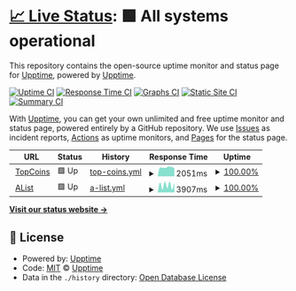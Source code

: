 # [📈 Live Status](https://klentoy.github.io/shipwreck-uptime/): <!--live status--> **🟩 All systems operational**

This repository contains the open-source uptime monitor and status page for [Upptime](https://upptime.js.org), powered by [Upptime](https://github.com/upptime/upptime).

[![Uptime CI](https://github.com/klentoy/shipwreck-uptime/workflows/Uptime%20CI/badge.svg)](https://github.com/klentoy/shipwreck-uptime/actions?query=workflow%3A%22Uptime+CI%22)
[![Response Time CI](https://github.com/klentoy/shipwreck-uptime/workflows/Response%20Time%20CI/badge.svg)](https://github.com/klentoy/shipwreck-uptime/actions?query=workflow%3A%22Response+Time+CI%22)
[![Graphs CI](https://github.com/klentoy/shipwreck-uptime/workflows/Graphs%20CI/badge.svg)](https://github.com/klentoy/shipwreck-uptime/actions?query=workflow%3A%22Graphs+CI%22)
[![Static Site CI](https://github.com/klentoy/shipwreck-uptime/workflows/Static%20Site%20CI/badge.svg)](https://github.com/klentoy/shipwreck-uptime/actions?query=workflow%3A%22Static+Site+CI%22)
[![Summary CI](https://github.com/klentoy/shipwreck-uptime/workflows/Summary%20CI/badge.svg)](https://github.com/klentoy/shipwreck-uptime/actions?query=workflow%3A%22Summary+CI%22)

With [Upptime](https://upptime.js.org), you can get your own unlimited and free uptime monitor and status page, powered entirely by a GitHub repository. We use [Issues](https://github.com/upptime/upptime/issues) as incident reports, [Actions](https://github.com/klentoy/shipwreck-uptime/actions) as uptime monitors, and [Pages](https://klentoy.github.io/shipwreck-uptime/) for the status page.

<!--start: status pages-->
<!-- This summary is generated by Upptime (https://github.com/upptime/upptime) -->
<!-- Do not edit this manually, your changes will be overwritten -->
<!-- prettier-ignore -->
| URL | Status | History | Response Time | Uptime |
| --- | ------ | ------- | ------------- | ------ |
| <img alt="" src="https://favicons.githubusercontent.com/thetopcoins.com" height="13"> [TopCoins](http://thetopcoins.com/) | 🟩 Up | [top-coins.yml](https://github.com/klentoy/shipwreck-uptime/commits/HEAD/history/top-coins.yml) | <details><summary><img alt="Response time graph" src="./graphs/top-coins/response-time-week.png" height="20"> 2051ms</summary><br><a href="https://klentoy.github.io/shipwreck-uptime/history/top-coins"><img alt="Response time 2235" src="https://img.shields.io/endpoint?url=https%3A%2F%2Fraw.githubusercontent.com%2Fklentoy%2Fshipwreck-uptime%2FHEAD%2Fapi%2Ftop-coins%2Fresponse-time.json"></a><br><a href="https://klentoy.github.io/shipwreck-uptime/history/top-coins"><img alt="24-hour response time 2374" src="https://img.shields.io/endpoint?url=https%3A%2F%2Fraw.githubusercontent.com%2Fklentoy%2Fshipwreck-uptime%2FHEAD%2Fapi%2Ftop-coins%2Fresponse-time-day.json"></a><br><a href="https://klentoy.github.io/shipwreck-uptime/history/top-coins"><img alt="7-day response time 2051" src="https://img.shields.io/endpoint?url=https%3A%2F%2Fraw.githubusercontent.com%2Fklentoy%2Fshipwreck-uptime%2FHEAD%2Fapi%2Ftop-coins%2Fresponse-time-week.json"></a><br><a href="https://klentoy.github.io/shipwreck-uptime/history/top-coins"><img alt="30-day response time 2130" src="https://img.shields.io/endpoint?url=https%3A%2F%2Fraw.githubusercontent.com%2Fklentoy%2Fshipwreck-uptime%2FHEAD%2Fapi%2Ftop-coins%2Fresponse-time-month.json"></a><br><a href="https://klentoy.github.io/shipwreck-uptime/history/top-coins"><img alt="1-year response time 2235" src="https://img.shields.io/endpoint?url=https%3A%2F%2Fraw.githubusercontent.com%2Fklentoy%2Fshipwreck-uptime%2FHEAD%2Fapi%2Ftop-coins%2Fresponse-time-year.json"></a></details> | <details><summary><a href="https://klentoy.github.io/shipwreck-uptime/history/top-coins">100.00%</a></summary><a href="https://klentoy.github.io/shipwreck-uptime/history/top-coins"><img alt="All-time uptime 99.97%" src="https://img.shields.io/endpoint?url=https%3A%2F%2Fraw.githubusercontent.com%2Fklentoy%2Fshipwreck-uptime%2FHEAD%2Fapi%2Ftop-coins%2Fuptime.json"></a><br><a href="https://klentoy.github.io/shipwreck-uptime/history/top-coins"><img alt="24-hour uptime 100.00%" src="https://img.shields.io/endpoint?url=https%3A%2F%2Fraw.githubusercontent.com%2Fklentoy%2Fshipwreck-uptime%2FHEAD%2Fapi%2Ftop-coins%2Fuptime-day.json"></a><br><a href="https://klentoy.github.io/shipwreck-uptime/history/top-coins"><img alt="7-day uptime 100.00%" src="https://img.shields.io/endpoint?url=https%3A%2F%2Fraw.githubusercontent.com%2Fklentoy%2Fshipwreck-uptime%2FHEAD%2Fapi%2Ftop-coins%2Fuptime-week.json"></a><br><a href="https://klentoy.github.io/shipwreck-uptime/history/top-coins"><img alt="30-day uptime 99.94%" src="https://img.shields.io/endpoint?url=https%3A%2F%2Fraw.githubusercontent.com%2Fklentoy%2Fshipwreck-uptime%2FHEAD%2Fapi%2Ftop-coins%2Fuptime-month.json"></a><br><a href="https://klentoy.github.io/shipwreck-uptime/history/top-coins"><img alt="1-year uptime 99.97%" src="https://img.shields.io/endpoint?url=https%3A%2F%2Fraw.githubusercontent.com%2Fklentoy%2Fshipwreck-uptime%2FHEAD%2Fapi%2Ftop-coins%2Fuptime-year.json"></a></details>
| <img alt="" src="https://favicons.githubusercontent.com/alistpropertygroup.com.au" height="13"> [AList](http://alistpropertygroup.com.au/) | 🟩 Up | [a-list.yml](https://github.com/klentoy/shipwreck-uptime/commits/HEAD/history/a-list.yml) | <details><summary><img alt="Response time graph" src="./graphs/a-list/response-time-week.png" height="20"> 3907ms</summary><br><a href="https://klentoy.github.io/shipwreck-uptime/history/a-list"><img alt="Response time 3489" src="https://img.shields.io/endpoint?url=https%3A%2F%2Fraw.githubusercontent.com%2Fklentoy%2Fshipwreck-uptime%2FHEAD%2Fapi%2Fa-list%2Fresponse-time.json"></a><br><a href="https://klentoy.github.io/shipwreck-uptime/history/a-list"><img alt="24-hour response time 5935" src="https://img.shields.io/endpoint?url=https%3A%2F%2Fraw.githubusercontent.com%2Fklentoy%2Fshipwreck-uptime%2FHEAD%2Fapi%2Fa-list%2Fresponse-time-day.json"></a><br><a href="https://klentoy.github.io/shipwreck-uptime/history/a-list"><img alt="7-day response time 3907" src="https://img.shields.io/endpoint?url=https%3A%2F%2Fraw.githubusercontent.com%2Fklentoy%2Fshipwreck-uptime%2FHEAD%2Fapi%2Fa-list%2Fresponse-time-week.json"></a><br><a href="https://klentoy.github.io/shipwreck-uptime/history/a-list"><img alt="30-day response time 3552" src="https://img.shields.io/endpoint?url=https%3A%2F%2Fraw.githubusercontent.com%2Fklentoy%2Fshipwreck-uptime%2FHEAD%2Fapi%2Fa-list%2Fresponse-time-month.json"></a><br><a href="https://klentoy.github.io/shipwreck-uptime/history/a-list"><img alt="1-year response time 3489" src="https://img.shields.io/endpoint?url=https%3A%2F%2Fraw.githubusercontent.com%2Fklentoy%2Fshipwreck-uptime%2FHEAD%2Fapi%2Fa-list%2Fresponse-time-year.json"></a></details> | <details><summary><a href="https://klentoy.github.io/shipwreck-uptime/history/a-list">100.00%</a></summary><a href="https://klentoy.github.io/shipwreck-uptime/history/a-list"><img alt="All-time uptime 100.00%" src="https://img.shields.io/endpoint?url=https%3A%2F%2Fraw.githubusercontent.com%2Fklentoy%2Fshipwreck-uptime%2FHEAD%2Fapi%2Fa-list%2Fuptime.json"></a><br><a href="https://klentoy.github.io/shipwreck-uptime/history/a-list"><img alt="24-hour uptime 100.00%" src="https://img.shields.io/endpoint?url=https%3A%2F%2Fraw.githubusercontent.com%2Fklentoy%2Fshipwreck-uptime%2FHEAD%2Fapi%2Fa-list%2Fuptime-day.json"></a><br><a href="https://klentoy.github.io/shipwreck-uptime/history/a-list"><img alt="7-day uptime 100.00%" src="https://img.shields.io/endpoint?url=https%3A%2F%2Fraw.githubusercontent.com%2Fklentoy%2Fshipwreck-uptime%2FHEAD%2Fapi%2Fa-list%2Fuptime-week.json"></a><br><a href="https://klentoy.github.io/shipwreck-uptime/history/a-list"><img alt="30-day uptime 100.00%" src="https://img.shields.io/endpoint?url=https%3A%2F%2Fraw.githubusercontent.com%2Fklentoy%2Fshipwreck-uptime%2FHEAD%2Fapi%2Fa-list%2Fuptime-month.json"></a><br><a href="https://klentoy.github.io/shipwreck-uptime/history/a-list"><img alt="1-year uptime 100.00%" src="https://img.shields.io/endpoint?url=https%3A%2F%2Fraw.githubusercontent.com%2Fklentoy%2Fshipwreck-uptime%2FHEAD%2Fapi%2Fa-list%2Fuptime-year.json"></a></details>

<!--end: status pages-->

[**Visit our status website →**](https://klentoy.github.io/shipwreck-uptime/)

## 📄 License

- Powered by: [Upptime](https://github.com/upptime/upptime)
- Code: [MIT](./LICENSE) © [Upptime](https://upptime.js.org)
- Data in the `./history` directory: [Open Database License](https://opendatacommons.org/licenses/odbl/1-0/)
